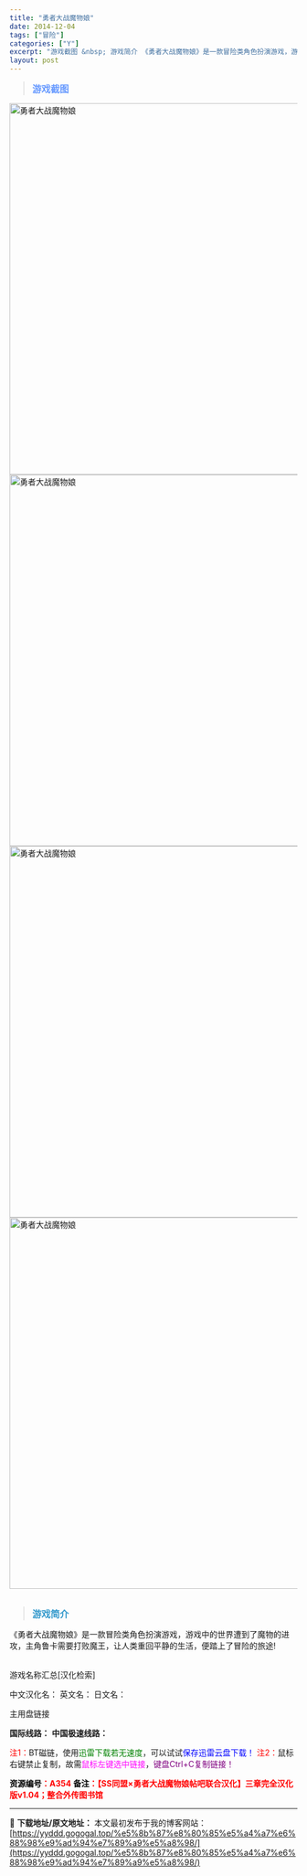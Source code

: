 ```yaml
---
title: "勇者大战魔物娘"
date: 2014-12-04
tags: ["冒险"]
categories: ["Y"]
excerpt: "游戏截图 &nbsp; 游戏简介 《勇者大战魔物娘》是一款冒险类角色扮演游戏，游戏中的世界遭到了魔物的进攻，主角鲁卡需要打败魔王，让人类重回平静的生活，便踏上了冒险的旅途! &nbsp; 游戏名称汇总[汉化检索] 中文汉化名： 英文名： 日文名： 主用盘链接 国际线路： 中国极速线路： 注1：BT磁&hellip;"
layout: post
---
```


<div>
<blockquote><b><span style="font-size: 12pt; color: #6699ff;">游戏截图</span></b></blockquote>
<div><img title="点击放大" src="https://yyddd.gogogal.top/wp-content/uploads/2025/04/20250430_681202f35d2ea.webp" alt="勇者大战魔物娘" width="650" /></div>
<div><img title="点击放大" src="https://yyddd.gogogal.top/wp-content/uploads/2025/04/20250430_681202f59ea4e.webp" alt="勇者大战魔物娘" width="650" /></div>
<div><img title="点击放大" src="https://yyddd.gogogal.top/wp-content/uploads/2025/04/20250430_681202f6f3d1b.webp" alt="勇者大战魔物娘" width="650" /></div>
<div><img title="点击放大" src="https://yyddd.gogogal.top/wp-content/uploads/2025/04/20250430_681202f8aa442.webp" alt="勇者大战魔物娘" width="650" /></div>
&nbsp;
<blockquote><b><span style="font-size: 12pt; color: #3399cc;">游戏简介</span></b></blockquote>
<div>《勇者大战魔物娘》是一款冒险类角色扮演游戏，游戏中的世界遭到了魔物的进攻，主角鲁卡需要打败魔王，让人类重回平静的生活，便踏上了冒险的旅途!</div>
&nbsp;

游戏名称汇总[汉化检索]

中文汉化名：
英文名：
日文名：
</div>
<div class="panel panel-primary">
<div class="panel-heading">主用盘链接</div>
<div class="panel-body">

<b>国际线路：</b>
<b>中国极速线路：</b>


<span style="color: #ff0000;">注1：</span>BT磁链，使用<span style="color: #008000;">迅雷下载若无速度</span>，可以试试<span style="color: #0000ff;">保存迅雷云盘下载！</span>
<span style="color: #ff0000;">注2：</span>鼠标右键禁止复制，故需<span style="color: #ff00ff;">鼠标左键选中链接</span>，<span style="color: #800080;">键盘Ctrl+C复制链接！</span>

</div>
<div class="panel-footer"><span style="color: #ff0000;"><b><span style="color: #000000;">资源编号</span>：A354</b></span>
<span style="color: #ff0000;"><b><span style="color: #000000;">备注</span>：【SS同盟×勇者大战魔物娘帖吧联合汉化】三章完全汉化版v1.04；整合外传图书馆</b></span></div>
</div>

---
📖 **下载地址/原文地址：** 本文最初发布于我的博客网站：[https://yyddd.gogogal.top/%e5%8b%87%e8%80%85%e5%a4%a7%e6%88%98%e9%ad%94%e7%89%a9%e5%a8%98/](https://yyddd.gogogal.top/%e5%8b%87%e8%80%85%e5%a4%a7%e6%88%98%e9%ad%94%e7%89%a9%e5%a8%98/)
